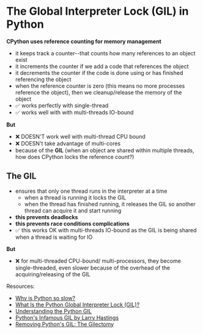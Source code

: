 
# The Global Interpreter Lock (GIL) in Python

  

**CPython uses reference counting for memory management**

- it keeps track a counter--that counts how many references to an object exist
- it increments the counter if we add a code that references the object
- it decrements the counter if the code is done using or has finished referencing the object
- when the reference counter is zero (this means no more processes reference the object), then we cleanup/release the memory of the object
- :white_check_mark: works perfectly with single-thread
- :white_check_mark: works well with with multi-threads IO-bound

**But**

- :x: DOESN'T work well with multi-thread CPU bound
- :x: DOESN't take advantage of multi-cores
- because of the **GIL** (when an object are shared within multiple threads, how does CPython locks the reference count?)



## The GIL

- ensures that only one thread runs in the interpreter at a time
    - when a thread is running it locks the GIL
    - when the thread has finished running, it releases the GIL so another thread can acquire it and start running
-  **this prevents deadlocks**
-  **this prevents race conditions complications** 
- :white_check_mark: this works OK with multi-threads IO-bound as the GIL is being shared when a thread is waiting for IO

**But**

- :x: for multi-threaded CPU-bound/ multi-processors, they become single-threaded, even slower because of the overhead of the acquiring/releasing of the GIL

Resources:

-  [Why is Python so slow?](https://hackernoon.com/why-is-python-so-slow-e5074b6fe55b)
-  [What Is the Python Global Interpreter Lock (GIL)?](https://realpython.com/python-gil/)
-  [Understanding the Python GIL](https://www.youtube.com/watch?v=Obt-vMVdM8s)
-  [Python's Infamous GIL by Larry Hastings](https://www.youtube.com/watch?v=KVKufdTphKs)
-  [Removing Python's GIL: The Gilectomy](https://www.youtube.com/watch?v=P3AyI_u66Bw)

